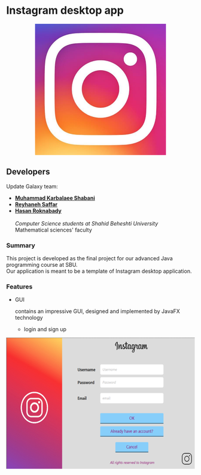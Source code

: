 # Instagram desktop app

<p align="center">
  <img src = "readmeContext/head.png" height = "350">
</p>

## Developers

Update Galaxy team:
- [**Muhammad Karbalaee Shabani**](https://gitlab.com/muhammadksht)
- [**Reyhaneh Saffar**](https://gitlab.com/rsf122456)
- [**Hasan Roknabady**](https://gitlab.com/HasanRoknabady)
\
  \
  _Computer Science students at Shahid Beheshti University_
  \
  Mathematical sciences' faculty
### Summary
This project is developed as the final project for our advanced Java programming course at SBU.
\
Our application is meant to be a template of Instagram desktop application.
### Features
  
- GUI 

  contains an impressive GUI, designed and implemented by JavaFX technology

  -  login and sign up
  
<p align="center">
  <img src = "readmeContext/signup.png" height = "350">
</p>
